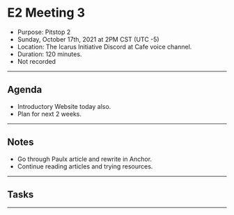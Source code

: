 # E2 Meeting 3

- Purpose: Pitstop 2
- Sunday, October 17th, 2021 at 2PM CST (UTC -5)
- Location: The Icarus Initiative Discord at Cafe voice channel.
- Duration: 120 minutes.
- Not recorded

---

## Agenda

- Introductory Website today also.
- Plan for next 2 weeks.

---

## Notes

- Go through Paulx article and rewrite in Anchor.
- Continue reading articles and trying resources.

---

## Tasks

---
